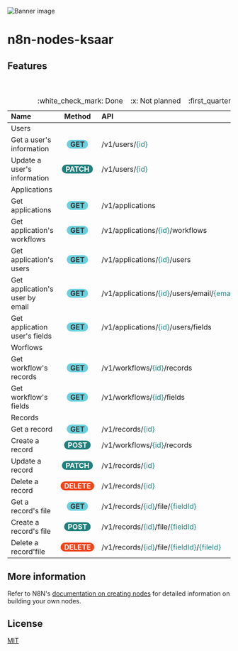 ![Banner image](https://lh3.googleusercontent.com/u/0/drive-viewer/AAOQEOSeNdUThNQH37qD6ss68V2CSiammyZjbGmVobOqAaacS-6FM-QSiFTR9OHkFUUR0Ln77dbxadmuPA40P_bHbZQuamFpOg=w1920-h929)

# n8n-nodes-ksaar

## Features

<!-- <style>
    .method-get {
        border-radius: 20px; display: inline-block; padding-left: 8px; padding-right: 8px; text-align: center; background-color: #6ad0dd; color: #383838;  font-weight: bold;
    }
    .method-patch {
        border-radius: 20px; display: inline-block; padding-left: 8px; padding-right: 8px; text-align: center; background-color: #20807D; color: #FFFFFF; font-weight: bold;
    }
    .method-post {
        border-radius: 20px;
        display: inline-block;
        padding-left: 8px;
        padding-right: 8px;
        text-align: center;
        background-color: #20807D;
        color: #FFFFFF;
        font-weight: bold;
    }
    .method-delete {
        border-radius: 20px; display: inline-block; padding-left: 8px; padding-right: 8px; text-align: center; background-color: #F04419; color: #FFFFFF; font-weight: bold;
    }
</style> -->
<table style="width: 100%">
    <caption>:white_check_mark: Done&nbsp;&nbsp;&nbsp;&nbsp;:x: Not planned&nbsp;&nbsp;&nbsp;&nbsp;:first_quarter_moon: Planned</caption>
    <header>
        <tr>
            <td><b>Name</b></td>
            <td style="text-align: center;"><b>Method</b></td>
            <td><b>API</b></td>
            <td style="width: 5%;">&nbsp;</td>
        </tr>
    </header>
    <tbody>
        <tr>
            <td colspan="4">Users</td>
        </tr>
        <tr>
            <td>Get a user's information</td>
            <td style="text-align: center;"><span style="border-radius: 20px; display: inline-block; padding-left: 8px; padding-right: 8px; text-align: center; background-color: #6ad0dd; color: #383838;  font-weight: bold;">GET</span></td>
            <td>/v1/users/<span style="color: #20807d;">{id}</span></td>
            <td>:white_check_mark:</td>
        </tr>
        <tr>
            <td>Update a user's information</td>
            <td style="text-align: center;"><span style="border-radius: 20px; display: inline-block; padding-left: 8px; padding-right: 8px; text-align: center; background-color: #20807D; color: #FFFFFF; font-weight: bold;">PATCH</span></td>
            <td>/v1/users/<span style="color: #20807d;">{id}</span></td>
            <td>:first_quarter_moon:</td>
        </tr>
        <tr>
            <td colspan="4">Applications</td>
        </tr>
        <tr>
            <td>Get applications</td>
            <td style="text-align: center;"><span style="border-radius: 20px; display: inline-block; padding-left: 8px; padding-right: 8px; text-align: center; background-color: #6ad0dd; color: #383838;  font-weight: bold;">GET</span></td>
            <td>/v1/applications</td>
            <td>:white_check_mark:</td>
        </tr>
        <tr>
            <td>Get application's workflows</td>
            <td style="text-align: center;"><span style="border-radius: 20px; display: inline-block; padding-left: 8px; padding-right: 8px; text-align: center; background-color: #6ad0dd; color: #383838;  font-weight: bold;">GET</span></td>
            <td>/v1/applications/<span style="color: #20807d;">{id}</span>/workflows</td>
            <td>:white_check_mark:</td>
        </tr>
        <tr>
            <td>Get application's users</td>
            <td style="text-align: center;"><span style="border-radius: 20px; display: inline-block; padding-left: 8px; padding-right: 8px; text-align: center; background-color: #6ad0dd; color: #383838;  font-weight: bold;">GET</span></td>
            <td>/v1/applications/<span style="color: #20807d;">{id}</span>/users</td>
            <td>:white_check_mark:</td>
        </tr>
        <tr>
            <td>Get application's user by email</td>
            <td style="text-align: center;"><span style="border-radius: 20px; display: inline-block; padding-left: 8px; padding-right: 8px; text-align: center; background-color: #6ad0dd; color: #383838;  font-weight: bold;">GET</span></td>
            <td>/v1/applications/<span style="color: #20807d;">{id}</span>/users/email/<span style="color: #20807d;">{email}</span></td>
            <td>:white_check_mark:</td>
        </tr>
        <tr>
            <td>Get application user's fields</td>
            <td style="text-align: center;"><span style="border-radius: 20px; display: inline-block; padding-left: 8px; padding-right: 8px; text-align: center; background-color: #6ad0dd; color: #383838;  font-weight: bold;">GET</span></td>
            <td>/v1/applications/<span style="color: #20807d;">{id}</span>/users/fields</td>
            <td>:white_check_mark:</td>
        </tr>
        <tr>
            <td colspan="4">Worflows</td>
        </tr>
        <tr>
            <td>Get workflow's records</td>
            <td style="text-align: center;"><span style="border-radius: 20px; display: inline-block; padding-left: 8px; padding-right: 8px; text-align: center; background-color: #6ad0dd; color: #383838;  font-weight: bold;">GET</span></td>
            <td>/v1/workflows/<span style="color: #20807d;">{id}</span>/records</td>
            <td>:white_check_mark:</td>
        </tr>
        <tr>
            <td>Get workflow's fields</td>
            <td style="text-align: center;"><span style="border-radius: 20px; display: inline-block; padding-left: 8px; padding-right: 8px; text-align: center; background-color: #6ad0dd; color: #383838;  font-weight: bold;">GET</span></td>
            <td>/v1/workflows/<span style="color: #20807d;">{id}</span>/fields</td>
            <td>:white_check_mark:</td>
        </tr>
        <tr>
            <td colspan="4">Records</td>
        </tr>
        <tr>
            <td>Get a record</td>
            <td style="text-align: center;"><span style="border-radius: 20px; display: inline-block; padding-left: 8px; padding-right: 8px; text-align: center; background-color: #6ad0dd; color: #383838;  font-weight: bold;">GET</span></td>
            <td>/v1/records/<span style="color: #20807d;">{id}</span></td>
            <td>:white_check_mark:</td>
        </tr>
        <tr>
            <td>Create a record</td>
            <td style="text-align: center;"><span style="border-radius: 20px; display: inline-block; padding-left: 8px; padding-right: 8px; text-align: center; background-color: #20807D; color: #FFFFFF; font-weight: bold;">POST</span></td>
            <td>/v1/workflows/<span style="color: #20807d;">{id}</span>/records</td>
            <td>:white_check_mark:</td>
        </tr>
        <tr>
            <td>Update a record</td>
            <td style="text-align: center;"><span style="border-radius: 20px; display: inline-block; padding-left: 8px; padding-right: 8px; text-align: center; background-color: #20807D; color: #FFFFFF; font-weight: bold;">PATCH</span></td>
            <td>/v1/records/<span style="color: #20807d;">{id}</span></td>
            <td>:white_check_mark:</td>
        </tr>
        <tr>
            <td>Delete a record</td>
            <td style="text-align: center;"><span style="border-radius: 20px; display: inline-block; padding-left: 8px; padding-right: 8px; text-align: center; background-color: #F04419; color: #FFFFFF; font-weight: bold;">DELETE</span></td>
            <td>/v1/records/<span style="color: #20807d;">{id}</span></td>
            <td>:white_check_mark:</td>
        </tr>
        <tr>
            <td>Get a record's file</td>
            <td style="text-align: center;"><span style="border-radius: 20px; display: inline-block; padding-left: 8px; padding-right: 8px; text-align: center; background-color: #6ad0dd; color: #383838;  font-weight: bold;">GET</span></td>
            <td>/v1/records/<span style="color: #20807d;">{id}</span>/file/<span style="color: #20807d;">{fieldId}</span></td>
            <td>:first_quarter_moon:</td>
        </tr>
        <tr>
            <td>Create a record's file</td>
            <td style="text-align: center;"><span style="border-radius: 20px; display: inline-block; padding-left: 8px; padding-right: 8px; text-align: center; background-color: #20807D; color: #FFFFFF; font-weight: bold;">POST</span></td>
            <td>/v1/records/<span style="color: #20807d;">{id}</span>/file/<span style="color: #20807d;">{fieldId}</span></td>
            <td>:first_quarter_moon:</td>
        </tr>
        <tr>
            <td>Delete a record'file</td>
            <td style="text-align: center;"><span style="border-radius: 20px; display: inline-block; padding-left: 8px; padding-right: 8px; text-align: center; background-color: #F04419; color: #FFFFFF; font-weight: bold;">DELETE</span></td>
            <td>/v1/records/<span style="color: #20807d;">{id}</span>/file/<span style="color: #20807d;">{fieldId}</span>/<span style="color: #20807d;">{fileId}</span></td>
            <td>:first_quarter_moon:</td>
        </tr>
    </tbody>
</table>

## More information

Refer to N8N's [documentation on creating nodes](https://docs.n8n.io/integrations/creating-nodes/) for detailed information on building your own nodes.

## License

[MIT](https://github.com/n8n-io/n8n-nodes-starter/blob/master/LICENSE.md)
